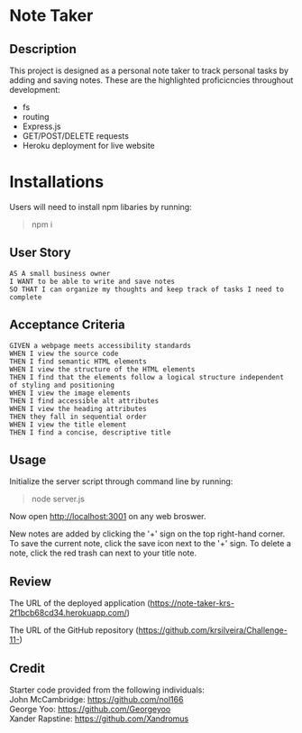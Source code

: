 # Note Taker

## Description
This project is designed as a personal note taker to track personal tasks by adding and saving notes. These are the highlighted proficicncies throughout development:
* fs
* routing
* Express.js
* GET/POST/DELETE requests
* Heroku deployment for live website


# Installations
Users will need to install npm libaries by running: 
> npm i

## User Story
```
AS A small business owner
I WANT to be able to write and save notes
SO THAT I can organize my thoughts and keep track of tasks I need to complete
```

## Acceptance Criteria
```
GIVEN a webpage meets accessibility standards
WHEN I view the source code
THEN I find semantic HTML elements
WHEN I view the structure of the HTML elements
THEN I find that the elements follow a logical structure independent of styling and positioning
WHEN I view the image elements
THEN I find accessible alt attributes
WHEN I view the heading attributes
THEN they fall in sequential order
WHEN I view the title element
THEN I find a concise, descriptive title
```

## Usage
Initialize the server script through command line by running:
>node server.js

Now open <http://localhost:3001> on any web broswer.

New notes are added by clicking the '+' sign on the top right-hand corner. To save the current note, click the save icon next to the '+' sign. To delete a note, click the red trash can next to your title note.


## Review
The URL of the deployed application (https://note-taker-krs-2f1bcb68cd34.herokuapp.com/)

The URL of the GitHub repository (https://github.com/krsilveira/Challenge-11-)

## Credit

Starter code provided from the following individuals: <br>
John McCambridge: https://github.com/nol166 <br>
George Yoo: https://github.com/Georgeyoo <br>
Xander Rapstine: https://github.com/Xandromus <br>
